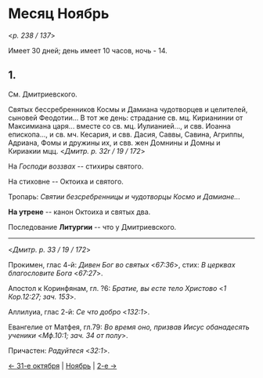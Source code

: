 
# Месяц Ноябрь

<*p. 238 / 137*>

Имеет 30 дней; день имеет 10 часов, ночь - 14.

## 1.

См. Дмитриевского.

Святых бессребренников Космы и Дамиана чудотворцев и целителей, сыновей Феодотии... 
В тот же день: страдание св. мц. Кирианинии от Максимиана царя... вместе со св. мц. Иулианией..., 
и свв. Иоанна епископа..., и св. мч. Кесария, и свв. Дасия, Саввы, Савина, Агриппы, Адриана, Фомы и дружины их, 
и свв. жен Домнины и Домны и Кириакии мцц. 
<*Дмитр. p. 32r / 19 / 172*> 

На *Господи воззвах* -- стихиры святого. 

На стиховне -- Октоиха и святого. 

Тропарь: *Святии безсребренницы и чудотворцы Космо и Дамиане...*

**На утрене** -- канон Октоиха и святых два. 

Последование **Литургии** -- что у Дмитриевского. 

---

<*Дмитр. p. 33 / 19 / 172*>

Прокимен, глас 4-й: *Дивен Бог во святых* <*67:36*>, стих: *В церквах благословите Бога* <*67:27*>. 

Апостол к Коринфянам, гл. ?6: *Братие, вы есте тело Христово* <*1 Кор.12:27; зач. 153*>. 

Аллилуиа, глас 2-й: *Се что добро* <*132:1*>.

Евангелие от Матфея, гл.79: *Во время оно, призвав Иисус обанадесять ученики* <*Мф.10:1; зач. 34 от полу*>.

Причастен: *Радуйтеся* <*32:1*>. 

[← 31-е октября](../10_october/10_31_GMT.ru.md) | [Ноябрь](README.md#1-й) | [2-е →](11_02_GMT.ru.md)
